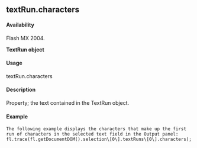 ## textRun.characters

#### Availability

Flash MX 2004.
>
**TextRun object**

#### Usage

textRun.characters

#### Description

Property; the text contained in the TextRun object.

#### Example

```
The following example displays the characters that make up the first run of characters in the selected text field in the Output panel:
fl.trace(fl.getDocumentDOM().selection\[0\].textRuns\[0\].characters);

```